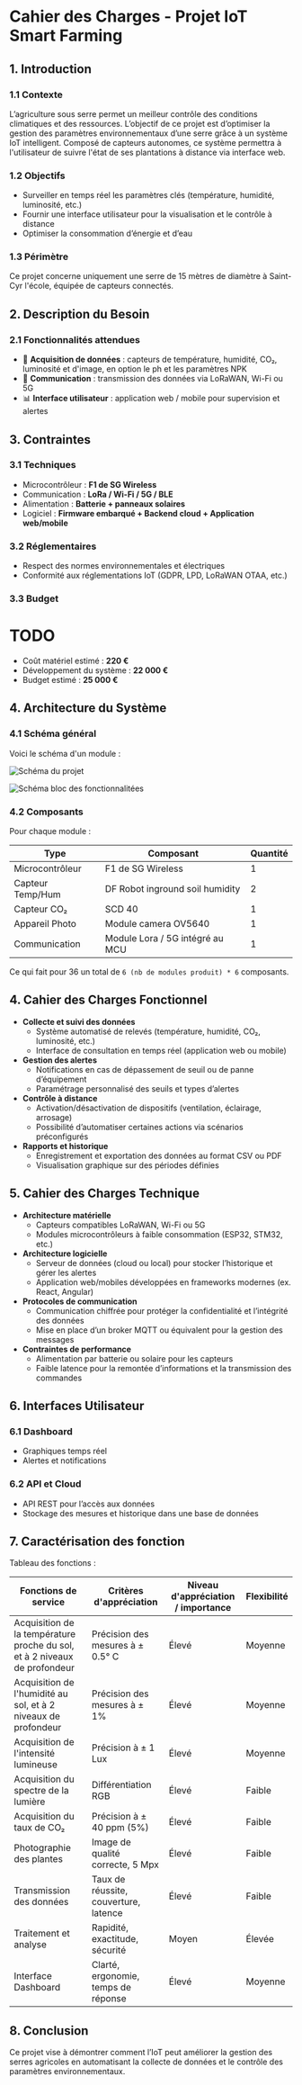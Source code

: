 # Cahier des Charges - Projet IoT Smart Farming

## 1. Introduction

### 1.1 Contexte

L’agriculture sous serre permet un meilleur contrôle des conditions climatiques et des ressources. L’objectif de ce projet est d’optimiser la gestion des paramètres environnementaux d’une serre grâce à un système IoT intelligent. Composé de capteurs autonomes, ce système permettra à l'utilisateur de suivre l'état de ses plantations à distance via interface web.  

### 1.2 Objectifs

- Surveiller en temps réel les paramètres clés (température, humidité, luminosité, etc.)  
- Fournir une interface utilisateur pour la visualisation et le contrôle à distance  
- Optimiser la consommation d’énergie et d’eau  

### 1.3 Périmètre

Ce projet concerne uniquement une serre de 15 mètres de diamètre à Saint-Cyr l'école, équipée de capteurs connectés.  

## 2. Description du Besoin

### 2.1 Fonctionnalités attendues

- 📡 **Acquisition de données** : capteurs de température, humidité, CO₂, luminosité et d'image, en option le ph et les paramètres NPK
- 📲 **Communication** : transmission des données via LoRaWAN, Wi-Fi ou 5G
- 📊 **Interface utilisateur** : application web / mobile pour supervision et alertes  

## 3. Contraintes

### 3.1 Techniques

- Microcontrôleur : **F1 de SG Wireless**  
- Communication : **LoRa / Wi-Fi / 5G / BLE**  
- Alimentation : **Batterie + panneaux solaires**  
- Logiciel : **Firmware embarqué + Backend cloud + Application web/mobile**

### 3.2 Réglementaires

- Respect des normes environnementales et électriques  
- Conformité aux réglementations IoT (GDPR, LPD, LoRaWAN OTAA, etc.)  

### 3.3 Budget

# TODO

- Coût matériel estimé : **220 €**
- Développement du système : **22 000 €**
- Budget estimé : **25 000 €**

## 4. Architecture du Système

### 4.1 Schéma général

Voici le schéma d'un module :

![Schéma du projet](images/module.png)

![Schéma bloc des fonctionnalitées](images/bloc%20diagram.png)

### 4.2 Composants  

Pour chaque module :

| Type                | Composant                       | Quantité      |
| ------------------- | ------------------------------- | ------------- |  
| Microcontrôleur     | F1 de SG Wireless               | 1             |  
| Capteur Temp/Hum    | DF Robot inground soil humidity | 2             |  
| Capteur CO₂         | SCD 40                          | 1             |
| Appareil Photo      | Module camera OV5640            | 1             |  
| Communication       | Module Lora / 5G intégré au MCU | 1             |  

Ce qui fait pour 36 un total de `6 (nb de modules produit) * 6` composants.

## 4. Cahier des Charges Fonctionnel

- **Collecte et suivi des données**  
  - Système automatisé de relevés (température, humidité, CO₂, luminosité, etc.)  
  - Interface de consultation en temps réel (application web ou mobile)  
- **Gestion des alertes**  
  - Notifications en cas de dépassement de seuil ou de panne d’équipement  
  - Paramétrage personnalisé des seuils et types d’alertes  
- **Contrôle à distance**  
  - Activation/désactivation de dispositifs (ventilation, éclairage, arrosage)  
  - Possibilité d’automatiser certaines actions via scénarios préconfigurés  
- **Rapports et historique**  
  - Enregistrement et exportation des données au format CSV ou PDF  
  - Visualisation graphique sur des périodes définies  

## 5. Cahier des Charges Technique

- **Architecture matérielle**  
  - Capteurs compatibles LoRaWAN, Wi-Fi ou 5G  
  - Modules microcontrôleurs à faible consommation (ESP32, STM32, etc.)  
- **Architecture logicielle**  
  - Serveur de données (cloud ou local) pour stocker l’historique et gérer les alertes  
  - Application web/mobiles développées en frameworks modernes (ex. React, Angular)  
- **Protocoles de communication**  
  - Communication chiffrée pour protéger la confidentialité et l’intégrité des données  
  - Mise en place d’un broker MQTT ou équivalent pour la gestion des messages  
- **Contraintes de performance**  
  - Alimentation par batterie ou solaire pour les capteurs  
  - Faible latence pour la remontée d’informations et la transmission des commandes  

## 6. Interfaces Utilisateur

### 6.1 Dashboard

- Graphiques temps réel  
- Alertes et notifications  

### 6.2 API et Cloud

- API REST pour l’accès aux données  
- Stockage des mesures et historique dans une base de données

## 7. Caractérisation des fonction

Tableau des fonctions :

| Fonctions de service              | Critères d'appréciation                            | Niveau d'appréciation / importance | Flexibilité |
| --------------------------------- | -------------------------------------------------- | ----------------------- | ------------- |
| Acquisition de la température proche du sol, et à 2 niveaux de profondeur | Précision des mesures à ± 0.5° C| Élevé | Moyenne|
| Acquisition de l'humidité au sol, et à 2 niveaux de profondeur | Précision des mesures à ± 1% | Élevé | Moyenne       |
| Acquisition de l'intensité lumineuse| Précision à ± 1 Lux | Élevé | Moyenne       |
| Acquisition du spectre de la lumière| Différentiation RGB | Élevé | Faible |
| Acquisition du taux de CO₂|Précision à ± 40 ppm (5%)  | Élevé | Faible |
| Photographie des plantes |Image de qualité correcte, 5 Mpx | Élevé | Faible |
| Transmission des données          | Taux de réussite, couverture, latence              | Élevé                   | Faible        |
| Traitement et analyse             | Rapidité, exactitude, sécurité                     | Moyen                   | Élevée        |
| Interface Dashboard               | Clarté, ergonomie, temps de réponse                | Élevé                   | Moyenne       |

## 8. Conclusion

Ce projet vise à démontrer comment l’IoT peut améliorer la gestion des serres agricoles en automatisant la collecte de données et le contrôle des paramètres environnementaux.
